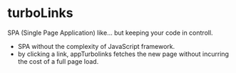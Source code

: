 # turboLinks
SPA (Single Page Application) like... but keeping your code in controll.

- SPA without the complexity of JavaScript framework.
- by clicking a link, appTurbolinks fetches the new page without incurring the cost of a full page load.
